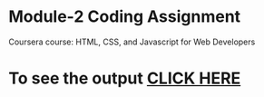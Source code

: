 

# Module-2 Coding Assignment

Coursera course: HTML, CSS, and Javascript for Web Developers

# To see the output [CLICK HERE](https://anushap416.github.io/coursera-test/Mod_2sol/index.html)


